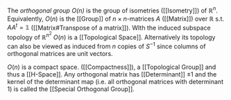 
The *orthogonal group* *O(n)* is the group of isometries ([[Isometry]]) of $\mathbb{R}^n$.
Equivalently, $O(n)$ is the [[Group]] of $n\times n$-matrices $A$ ([[Matrix]]) over $\mathbb{R}$ s.t. $AA^t=\mathbb{1}$ ([[Matrix#Transpose of a matrix]]). WIth the induced subspace topology of $\mathbb{R}^{n^2}$ $O(n)$ is a [[Topological Space]]. Alternatively its topology can also be viewed as induced from $n$ copies of $S^{-1}$ since columns of orthogonal matrices are unit vectors.

$O(n)$ is a compact space. ([[Compactness]]), a [[Topological Group]] and thus a [[H-Space]].
Any orthogonal matrix has [[Determinant]] $\pm 1$ and the kernel of the determinant map (i.e. all orthogonal matrices with determinant $1$) is called the [[Special Orthogonal Group]].